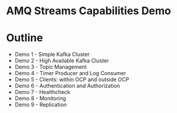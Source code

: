 # AMQ Streams Capabilities Demo
# Outline
* Demo 1 - Simple Kafka Cluster
* Demo 2 - High Available Kafka Cluster
* Demo 3 - Topic Management
* Demo 4 - Timer Producer and Log Consumer
* Demo 5 - Clients: within OCP and outside OCP
* Demo 6 - Authentication and Authorization
* Demo 7 - Healthcheck
* Demo 8 - Monitoring
* Demo 9 - Replication

